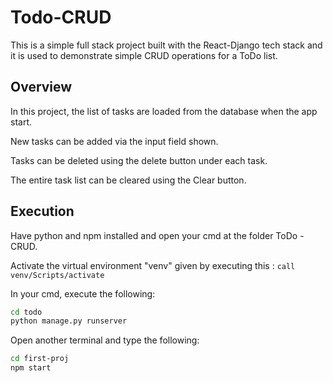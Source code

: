 # Todo-CRUD

This is a simple full stack project built with the React-Django tech stack and it is used to demonstrate simple CRUD operations for a ToDo list.

## Overview

In this project, the list of tasks are loaded from the database when the app start. 

New tasks can be added via the input field shown. 

Tasks can be deleted using the delete button under each task. 

The entire task list can be cleared using the Clear button.

## Execution

Have python and npm installed and open your cmd at the folder ToDo - CRUD.

Activate the virtual environment "venv" given by executing this :  `call venv/Scripts/activate`

In your cmd, execute the following:

```bash
cd todo
python manage.py runserver
```

Open another terminal and type the following:

```bash
cd first-proj
npm start
```
